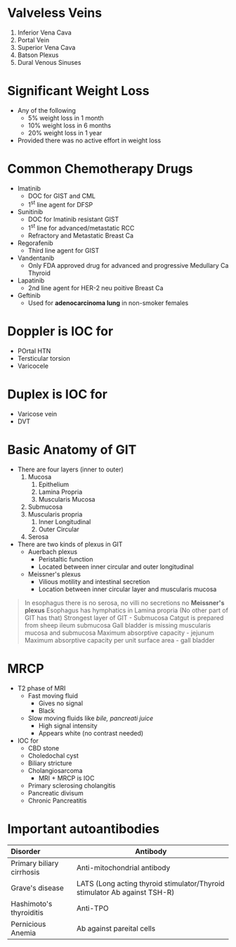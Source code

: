 # Valveless Veins
1. Inferior Vena Cava
2. Portal Vein
3. Superior Vena Cava
4. Batson Plexus
5. Dural Venous Sinuses

# Significant Weight Loss
- Any of the following
	- 5% weight loss in 1 month
	- 10% weight loss in 6 months
	- 20% weight loss in 1 year
- Provided there was no active effort in weight loss

# Common Chemotherapy Drugs
- Imatinib
	- DOC for GIST and CML
	- 1<sup>st</sup> line agent for DFSP
- Sunitinib
	- DOC for Imatinib resistant GIST
	- 1<sup>st</sup> line for advanced/metastatic RCC
	- Refractory and Metastatic Breast Ca
- Regorafenib
	- Third line agent for GIST
- Vandentanib
	- Only FDA approved drug for advanced and progressive Medullary Ca Thyroid
- Lapatinib
	- 2nd line agent for HER-2 neu poitive Breast Ca
- Geftinib
	- Used for **adenocarcinoma lung** in non-smoker females

# Doppler is IOC for
- POrtal HTN
- Tersticular torsion
- Varicocele

# Duplex is IOC for
- Varicose vein
- DVT

# Basic Anatomy of GIT
- There are four layers (inner to outer)
	1. Mucosa 
		1. Epithelium
		2. Lamina Propria
		3. Muscularis Mucosa
	2. Submucosa
	3. Muscularis propria
		1. Inner Longitudinal
		2. Outer Circular
	4. Serosa
- There are two kinds of plexus in GIT
	- Auerbach plexus
		- Peristaltic function
		- Located between inner circular and outer longitudinal
	- Meissner's plexus
		- Vilious motility and intestinal secretion
		- Location between inner circular layer and muscularis mucosa
> In esophagus there is no serosa, no villi no secretions no **Meissner's plexus**
> Esophagus has hymphatics in Lamina propria (No other part of GIT has that) 
> Strongest layer of GIT - Submucosa
> Catgut is prepared from sheep ileum submucosa
> Gall bladder is missing muscularis mucosa and submucosa
> Maximum absorptive capacity - jejunum
> Maximum absorptive capacity per unit surface area - gall bladder

# MRCP
- T2 phase of MRI
	- Fast moving fluid
		- Gives no signal
		- Black
	- Slow moving fluids like _bile, pancreati juice_
		- High signal intensity
		- Appears white (no contrast needed)
- IOC for
	- CBD stone
	- Choledochal cyst
	- Biliary stricture
	- Cholangiosarcoma
		- MRI + MRCP is IOC
	- Primary sclerosing cholangitis
	- Pancreatic divisum
	- Chronic Pancreatitis
# Important autoantibodies

| Disorder                  | Antibody                                                                  |
| :------------------------ | ------------------------------------------------------------------------- |
| Primary biliary cirrhosis | Anti-mitochondrial antibody                                               |
| Grave's disease           | LATS (Long acting thyroid stimulator/Thyroid stimulator Ab against TSH-R) |
| Hashimoto's thyroiditis   | Anti-TPO                                                                  |
| Pernicious Anemia         | Ab against pareital cells                                                 |
